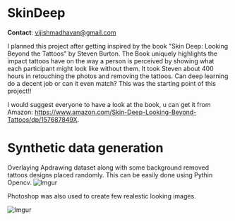 # SkinDeep

__Contact__: vijishmadhavan@gmail.com

I planned this project after getting inspired by the book "Skin Deep: Looking Beyond the Tattoos" by Steven Burton. The Book uniquely highlights the impact tattoos have on the way a person is perceived by showing what each participant might look like without them. It took Steven about 400 hours in retouching the photos and removing the tattoos. Can deep learning do a decent job or can it even match? This was the starting point of this project!!

I would suggest everyone to have a look at the book, u can get it from Amazon: https://www.amazon.com/Skin-Deep-Looking-Beyond-Tattoos/dp/157687849X. 

# Synthetic data generation

Overlaying Apdrawing dataset along with some background removed tattoos designs placed randomly. This can be easily done using Pythin Opencv.
![Imgur](https://i.imgur.com/RYSBhcg.jpg)

Photoshop was also used to create few realestic looking images.

![Imgur](https://i.imgur.com/lQP9lfY.jpg)



